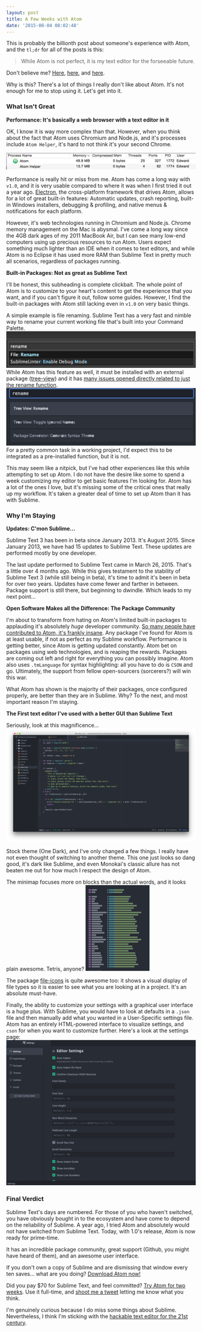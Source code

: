 ```yaml
---
layout: post
title: A Few Weeks with Atom
date: '2015-08-04 08:02:48'
---
```


This is probably the billionth post about someone's experience with Atom, and the `tl;dr` for all of the posts is this:

> While Atom is not perfect, it is my text editor for the forseeable future.

Don't believe me? [Here](https://adcaes.wordpress.com/2015/04/18/switching-to-atom-from-sublime-text/), [here](https://medium.com/@vikram/switching-to-atom-70f18a5848a2), and [here](http://www.edsko.net/2015/03/07/vim-to-atom/).

Why is this? There's a lot of things I really don't like about Atom. It's not enough for me to stop using it. Let's get into it.

### What Isn't Great

**Performance: It's basically a web browser with a text editor in it**

OK, I know it is way more complex than that. However, when you think about the fact that Atom uses Chromium and Node.js, and it's processes include `Atom Helper`, it's hard to not think it's your second Chrome.

![Chrome away from Chrome](/assets/images/a-few-weeks-with-atom/Screenshot-2015-08-04-00-06-54.png)

Performance is really hit or miss from me. Atom has come a long way with `v1.0`, and it is very usable compared to where it was when I first tried it out a year ago. [Electron](http://electron.atom.io/), the cross-platform framework that drives Atom, allows for a lot of great built-in features: Automatic updates, crash reporting, built-in Windows installers, debugging & profiling, and native menus & notifications for each platform.

However, it's web technologies running in Chromium and Node.js. Chrome memory management on the Mac is abysmal. I've come a long way since the 4GB dark ages of my 2011 MacBook Air, but I can see many low-end computers using up precious resources to run Atom. Users expect something much lighter than an IDE when it comes to text editors, and while Atom is no Eclipse it has used more RAM than Sublime Text in pretty much all scenarios, regardless of packages running.

**Built-in Packages: Not as great as Sublime Text**

I'll be honest, this subheading is complete clickbait. The whole point of Atom is to customize to your heart's content to get the experience that you want, and if you can't figure it out, follow some guides. However, I find the built-in packages with Atom still lacking even in `v1.0` on very basic things.

A simple example is file renaming. Sublime Text has a very fast and nimble way to rename your current working file that's built into your Command Palette.![](/assets/images/a-few-weeks-with-atom/Screenshot-2015-08-04-00-16-36.png) While Atom has this feature as well, it must be installed with an external package ([tree-view](https://github.com/atom/tree-view)) and it has [many issues opened directly related to just the rename function](https://github.com/atom/tree-view/issues?utf8=%E2%9C%93&q=is%3Aissue+is%3Aopen+rename).![](/assets/images/a-few-weeks-with-atom/Screenshot-2015-08-04-00-19-34.png) For a pretty common task in a working project, I'd expect this to be integrated as a pre-installed function, but it is not.

This may seem like a nitpick, but I've had other experiences like this while attempting to set up Atom. I do not have the desire like some to spend a week customizing my editor to get basic features I'm looking for. Atom has a lot of the ones I love, but it's missing some of the critical ones that really up my workflow. It's taken a greater deal of time to set up Atom than it has with Sublime.

### Why I'm Staying

**Updates: C'mon Sublime...**

Sublime Text 3 has been in beta since January 2013. It's August 2015. Since January 2013, we have had 15 updates to Sublime Text. These updates are performed mostly by one developer.

The last update performed to Sublime Text came in March 26, 2015. That's a little over 4 months ago. While this gives testament to the stability of Sublime Text 3 (while still being in beta), it's time to admit it's been in beta for over two years. Updates have come fewer and farther in between. Package support is still there, but beginning to dwindle. Which leads to my next point...

**Open Software Makes all the Difference: The Package Community**

I'm about to transform from hating on Atom's limited built-in packages to applauding it's absolutely _huge_ developer community. [So many people have contributed to Atom, it's frankly insane](https://github.com/atom/atom/graphs/contributors). Any package I've found for Atom is at least usable, if not as perfect as my Sublime workflow. Performance is getting better, since Atom is getting updated constantly. Atom bet on packages using web technologies, and is reaping the rewards. Packages are coming out left and right for everything you can possibly imagine. Atom also uses `.tmLanguage` for syntax highlighting: all you have to do is `CSON` and go. Ultimately, the support from fellow open-sourcers (sorcerers?) will win this war.

What Atom has shown is the majority of their packages, once configured properly, are better than they are in Sublime. Why? To the next, and most important reason I'm staying.

**The First text editor I've used with a better GUI than Sublime Text**

Seriously, look at this magnificence...
![Cash.](/assets/images/a-few-weeks-with-atom/Screenshot-2015-08-04-00-40-08.png)

Stock theme (One Dark), and I've only changed a few things. I really have not even thought of switching to another theme. This one just looks so dang good, it's dark like Sublime, and even Monokai's classic allure has not beaten me out for how much I respect the design of Atom.

The minimap focuses more on blocks than the actual words, and it looks plain awesome. Tetris, anyone?
![Tetris](/assets/images/a-few-weeks-with-atom/Screenshot-2015-08-04-00-42-39.png)

The package [file-icons](https://github.com/DanBrooker/file-icons) is quite awesome too: it shows a visual display of file types so it is easier to see what you are looking at in a project. It's an absolute must-have.

Finally, the ability to customize your settings with a graphical user interface is a huge plus. With Sublime, you would have to look at defaults in a `.json` file and then manually add what you wanted in a User-Specific settings file. Atom has an entirely HTML-powered interface to visualize settings, and `cson` for when you want to customize further. Here's a look at the settings page:
![](/assets/images/a-few-weeks-with-atom/Screenshot-2015-08-04-00-48-20.png)

### Final Verdict

Sublime Text's days are numbered. For those of you who haven't switched, you have obviously bought in to the ecosystem and have come to depend on the reliability of Sublime. A year ago, I tried Atom and absolutely would not have switched from Sublime Text. Today, with 1.0's release, Atom is now ready for prime-time.

It has an incredible package community, great support (Github, you might have heard of them), and an awesome user interface.

If you don't own a copy of Sublime and are dismissing that window every ten saves... what are you doing? [Download Atom now!](https://atom.io/)

Did you pay $70 for Sublime Text, and feel committed? [Try Atom for two weeks](https://atom.io/). Use it full-time, and [shoot me a tweet](http://twitter.com/home/?status=@Jadengore) letting me know what you think.



I'm genuinely curious because I do miss some things about Sublime. Nevertheless, I think I'm sticking with the [hackable text editor for the 21st century](https://atom.io/).
